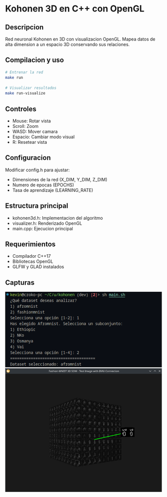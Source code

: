 # Kohonen 3D en C++ con OpenGL

## Descripcion
Red neuronal Kohonen en 3D con visualizacion OpenGL. Mapea datos de alta dimension a un espacio 3D conservando sus relaciones.

## Compilacion y uso

```bash
# Entrenar la red
make run

# Visualizar resultados
make run-visualize
```

## Controles
- Mouse: Rotar vista
- Scroll: Zoom
- WASD: Mover camara
- Espacio: Cambiar modo visual
- R: Resetear vista

## Configuracion
Modificar config.h para ajustar:
- Dimensiones de la red (X_DIM, Y_DIM, Z_DIM)
- Numero de epocas (EPOCHS)
- Tasa de aprendizaje (LEARNING_RATE)

## Estructura principal
- kohonen3d.h: Implementacion del algoritmo
- visualizer.h: Renderizado OpenGL
- main.cpp: Ejecucion principal

## Requerimientos
- Compilador C++17
- Bibliotecas OpenGL
- GLFW y GLAD instalados

## Capturas

![alt text](docs/images/image-1.png)
![alt text](docs/images/image.png)